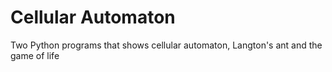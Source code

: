 # Cellular Automaton
Two Python programs that shows cellular automaton, Langton's ant and the game of life
